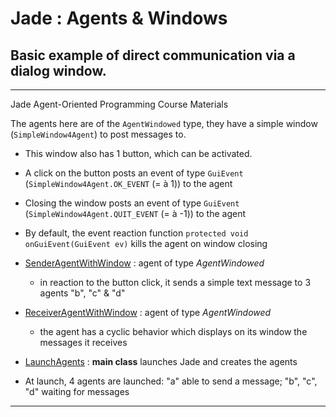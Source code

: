 # Jade : Agents & Windows

## Basic example of direct communication via a dialog window.

---

Jade Agent-Oriented Programming Course Materials

The agents here are of the `AgentWindowed` type, they have a simple window (`SimpleWindow4Agent`) to post messages to.
 - This window also has 1 button, which can be activated.
 - A click on the button posts an event of type `GuiEvent`  (`SimpleWindow4Agent.OK_EVENT` (= à 1)) to the agent
 - Closing the window posts an event of type `GuiEvent` (`SimpleWindow4Agent.QUIT_EVENT` (= à -1)) to the agent
 - By default, the event reaction function `protected void onGuiEvent(GuiEvent ev)` kills the agent on window closing


- [SenderAgentWithWindow](https://github.com/EmmanuelADAM/jade/blob/english/window/agents/SenderAgentWithWindow.java) :
  agent of type  *AgentWindowed*
    - in reaction to the button click, it sends a simple text message to 3 agents "b", "c" & "d"
- [ReceiverAgentWithWindow](https://github.com/EmmanuelADAM/jade/blob/english/window/agents/ReceiverAgentWithWindow.java) :
  agent of type  *AgentWindowed*
    - the agent has a cyclic behavior which displays on its window the messages it receives
- [LaunchAgents](https://github.com/EmmanuelADAM/jade/blob/english/window/launch/LaunchAgents.java) : **main 
  class** launches Jade and creates the agents

- At launch, 4 agents are launched: "a" able to send a message; "b", "c", "d" waiting for messages

---